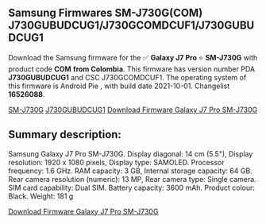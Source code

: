 <h2>Samsung Firmwares SM-J730G(COM) J730GUBUDCUG1/J730GCOMDCUF1/J730GUBUDCUG1</h2>
Download the Samsung firmware for the ✅ <strong>Galaxy J7 Pro </strong> ⭐ <strong>SM-J730G</strong> with product code <strong>COM</strong> <strong> from Colombia</strong>. This firmware has version number PDA <strong>J730GUBUDCUG1</strong> and CSC J730GCOMDCUF1. The operating system of this firmware is Android Pie , with build date 2021-10-01. Changelist <strong>16526088</strong>.


[SM-J730G](https://samfirm.shop/samsung/model/SM-J730G)
[J730GUBUDCUG1](https://samfirm.shop/samsung/pda/J730GUBUDCUG1)
[Download Firmware Galaxy J7 Pro SM-J730G](https://samfirm.shop/samsung/firmware/462036)
<h2>Summary description:</h2>
<p>Samsung Galaxy J7 Pro SM-J730G. Display diagonal: 14 cm (5.5"), Display resolution: 1920 x 1080 pixels, Display type: SAMOLED. Processor frequency: 1.6 GHz. RAM capacity: 3 GB, Internal storage capacity: 64 GB. Rear camera resolution (numeric): 13 MP, Rear camera type: Single camera. SIM card capability: Dual SIM. Battery capacity: 3600 mAh. Product colour: Black. Weight: 181 g</p>


[Download Firmware Galaxy J7 Pro SM-J730G](https://samfirm.shop/samsung/firmware/462036)
